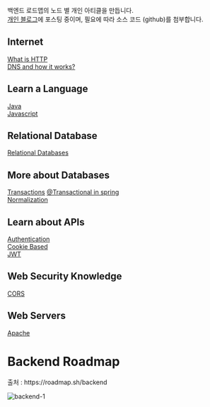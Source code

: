 백엔드 로드맵의 노드 별 개인 아티클을 만듭니다.   
[개인 블로그](https://kghworks.tistory.com/)에 포스팅 중이며, 필요에 따라 소스 코드 (github)를 첨부합니다.  
  
    
<h2>Internet</h2>  

[What is HTTP](https://kghworks.tistory.com/95)  
[DNS and how it works?](https://kghworks.tistory.com/126)  

  
<h2>Learn a Language</h2>  

[Java](https://kghworks.tistory.com/category/Programming/JAVA)  
[Javascript](https://kghworks.tistory.com/category/Programming/HTML%2C%20javascript)



<h2>Relational Database</h2>  

[Relational Databases](https://kghworks.tistory.com/category/Programming/%EB%8D%B0%EC%9D%B4%ED%84%B0%EB%B2%A0%EC%9D%B4%EC%8A%A4%20%EC%8B%9C%EC%8A%A4%ED%85%9C)  

   

<h2>More about Databases</h2>  

[Transactions](https://kghworks.tistory.com/89) [@Transactional in spring](https://kghworks.tistory.com/106)  
[Normalization](https://kghworks.tistory.com/76)  

<h2>Learn about APIs</h2>  

[Authentication](https://kghworks.tistory.com/123)   
[Cookie Based](https://kghworks.tistory.com/37)   
[JWT](https://kghworks.tistory.com/118)   
  
<h2>Web Security Knowledge</h2>  

[CORS](https://kghworks.tistory.com/88)   

<h2>Web Servers</h2>  

[Apache](https://kghworks.tistory.com/113)   
        
          
            
<h1>Backend Roadmap</h1>  
출처 : https://roadmap.sh/backend  
  


![backend-1](https://user-images.githubusercontent.com/53042858/228156594-5d49f42f-0c1e-4aff-95d8-1e73e56c1299.png)


